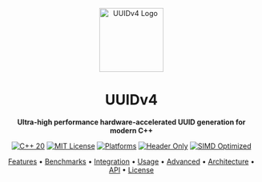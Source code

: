 <p align="center">
  <img src="https://raw.githubusercontent.com/assets/uuid-logo.svg" height="128" alt="UUIDv4 Logo">
</p>
<h1 align="center">UUIDv4</h1>
<p align="center">
  <strong>Ultra-high performance hardware-accelerated UUID generation for modern C++</strong>
</p>
<p align="center">
  <a href="https://en.wikipedia.org/wiki/C%2B%2B20"><img src="https://img.shields.io/badge/C%2B%2B-20-blue.svg?style=flat-square" alt="C++ 20"></a>
  <a href="LICENSE"><img src="https://img.shields.io/badge/License-MIT-blue.svg?style=flat-square" alt="MIT License"></a>
  <a href="#"><img src="https://img.shields.io/badge/platform-x86__64%20%7C%20ARM-lightgrey.svg?style=flat-square" alt="Platforms"></a>
  <a href="#"><img src="https://img.shields.io/badge/header--only-yes-brightgreen.svg?style=flat-square" alt="Header Only"></a>
  <a href="#"><img src="https://img.shields.io/badge/CPU-SIMD%20Optimized-orange.svg?style=flat-square" alt="SIMD Optimized"></a>
</p>
<p align="center">
  <a href="#key-features">Features</a> •
  <a href="#benchmarks">Benchmarks</a> •
  <a href="#integration">Integration</a> •
  <a href="#usage">Usage</a> •
  <a href="#advanced-usage">Advanced</a> •
  <a href="#architecture">Architecture</a> •
  <a href="#api-reference">API</a> •
  <a href="#license">License</a>
</p>
